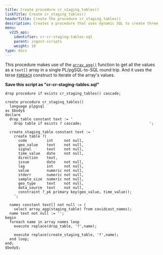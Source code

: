 ```yaml
---
title: Create procedure cr_staging_tables()
linkTitle: Create cr_staging_tables()
headerTitle: Create the procedure cr_staging_tables()
description: Creates a procedure that uses dynamic SQL to create three staging tables with the same structure.
menu:
  v225_api:
    identifier: cr-cr-staging-tables-sql
    parent: ingest-scripts
    weight: 10
type: docs
---
```


This procedure makes use of the [`array_agg()`](../../../../../../datatypes/type_array/functions-operators/array-agg-unnest/#array-agg) function to get all the values as a `text[]` array in a single PL/pgSQL-to-SQL round trip. And it uses the terse [`FOREACH`](../../../../../../datatypes/type_array/looping-through-arrays/) construct to iterate of the array's values.

**Save this script as "cr-cr-staging-tables.sql"**

```plpgsql
drop procedure if exists cr_staging_tables() cascade;

create procedure cr_staging_tables()
  language plpgsql
as $body$
declare
  drop_table constant text := '
    drop table if exists ? cascade;                               ';

  create_staging_table constant text := '
    create table ?(
      code         int     not null,
      geo_value    text    not null,
      signal       text    not null,
      time_value   date    not null,
      direction    text,
      issue        date    not null,
      lag          int     not null,
      value        numeric not null,
      stderr       numeric not null,
      sample_size  numeric not null,
      geo_type     text    not null,
      data_source  text    not null,
      constraint ?_pk primary key(geo_value, time_value));
    ';

  names constant text[] not null := (
    select array_agg(staging_table) from covidcast_names);
  name text not null := '';
begin
  foreach name in array names loop
    execute replace(drop_table, '?',name);

    execute replace(create_staging_table, '?',name);
  end loop;
end;
$body$;
```
